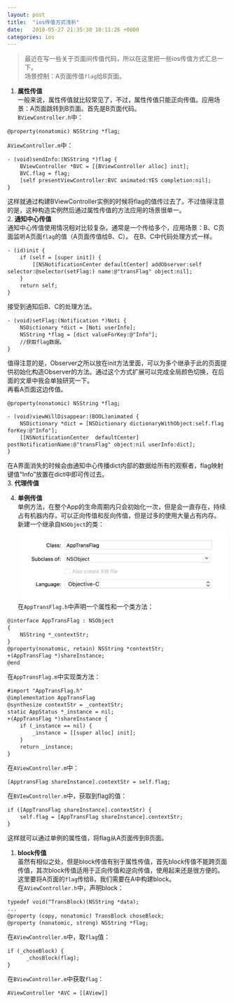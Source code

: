 ```yaml
---
layout: post
title:  "ios传值方式浅析"
date:   2018-05-27 21:35:38 10:11:26 +0800
categories: ios
---
```

>最近在写一些关于页面间传值代码，所以在这里把一些ios传值方式汇总一下。  
场景控制：A页面传值`flag`给B页面。

1. **属性传值**  
一般来说，属性传值就比较常见了，不过，属性传值只能正向传值。应用场景：A页面跳转到B页面。首先是B页面代码。  
`BViewController.h`中：  
```objc
@property(nonatomic) NSString *flag; 
```  
`AViewController.m`中：  
```objc
- (void)sendInfo:(NSString *)flag {
    BViewController *BVC = [[BViewController alloc] init];
    BVC.flag = flag;
    [self presentViewController:BVC animated:YES completion:nil];
}
```  
这样就通过构建BViewController实例的时候将flag的值传过去了。不过值得注意的是，这种构造实例然后通过属性传值的方法应用的场景很单一。  
2.  **通知中心传值**  
通知中心传值使用情况相对比较复杂。通常是一个传给多个，应用场景：B、C页面监听A页面`flag`的值（A页面传值给B、C）。  在B、C中代码处理方式一样。  
```objc
- (id)init {
    if (self = [super init]) {
        [[NSNotificationCenter defaultCenter] addObserver:self selector:@selector(setFlag:) name:@"transFlag" object:nil];
    }
    return self;
}
```  
接受到通知后B、C的处理方法。
```objc
- (void)setFlag:(Notification *)Noti {
    NSDictionary *dict = [Noti userInfo];
    NSString *flag = [dict valueForKey:@"Info"];
    //获取flag数据。
}
```  
值得注意的是，Observer之所以放在init方法里面，可以为多个继承于此的页面提供初始化构造Observer的方法。通过这个方式扩展可以完成全局颜色切换，在后面的文章中我会单独研究一下。  
再看A页面这边传值。
```objc
@property(nonatomic) NSString *flag; 
```  
```objc
- (void)viewWillDisappear:(BOOL)animated {
    NSDictionary *dict = [NSDictionary dictionaryWithObject:self.flag forKey:@"Info"];
    [[NSNotificationCenter  defaultCenter] postNotificationName:@"transFlag" object:nil userInfo:dict];
}
```  
在A界面消失的时候会由通知中心传播dict内部的数据给所有的观察者，flag映射键值“Info”放置在dict中即可传过去。  
3. **代理传值**  

4. **单例传值**    
单例方法，在整个App的生命周期内只会初始化一次，但是会一直存在，持续占有机器内存，可以正向传值和反向传值，但是过多的使用大量占有内存。  
新建一个继承自`NSObject`的类：  
![](/images/2018-05-28-19-18-41.jpg)   
在`AppTransFlag.h`中声明一个属性和一个类方法：  
```objc
@interface AppTransFlag : NSObject
{
    NSString *_contextStr;
}
@property(nonatomic, retain) NSString *contextStr;
+(AppTransFlag *)shareInstance;
@end
```  
在`AppTransFlag.m`中实现类方法：  
```objc
#import "AppTransFlag.h"
@implementation AppTransFlag
@synthesize contextStr = _contextStr;
static AppStatus *_instance = nil;
+(AppTransFlag *)shareInstance {
    if (_instance == nil) {
        _instance = [[super alloc] init];
    }
    return _instance;
}
```  
在`AViewController.m`中：  
```objc
[ApptransFlag shareInstance].contextStr = self.flag;
```  
在`BVIewController.m`中，获取到flag的值：  
```objc
if ([AppTransFlag shareInstance].contextStr) {
    self.flag = [AppTransFlag shareInstance].contextStr;
}
```
这样就可以通过单例的属性值，将flag从A页面传到B页面。
1. **block传值**  
虽然有相似之处，但是block传值有别于属性传值，首先block传值不能跨页面传值，其次block传值适用于正向传值和逆向传值，使用起来还是很方便的。  
这里要将A页面的`flag`传给B，我们需要在A中构建block。  
在`AViewController.h`中，声明block：  
```objc
typedef void(^TransBlock)(NSString *data);
...
@property (copy, nonatomic) TransBlock choseBlock;
@property (nonatomic, strong) NSString *flag;
```
在`AViewController.m`中，取`flag`值：
```objc
if (_choseBlock) {
      _chosBlock(flag);
}
```  
在`BViewController.m`中获取`flag`：
```objc
AViewController *AVC = [[AView]]
```